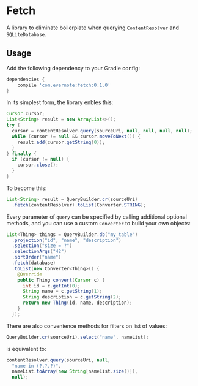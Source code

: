 # Fetch

A library to eliminate boilerplate when querying `ContentResolver` and
`SQLiteDatabase`.


## Usage

Add the following dependency to your Gradle config:

```groovy
dependencies {
    compile 'com.evernote:fetch:0.1.0'
}
```

In its simplest form, the library enbles this:

```java
Cursor cursor;
List<String> result = new ArrayList<>();
try {
  cursor = contentResolver.query(sourceUri, null, null, null, null);
  while (cursor != null && cursor.moveToNext()) {
    result.add(cursor.getString(0));
  }
} finally {
  if (cursor != null) {
    cursor.close();
  }
}

```

To become this:

```java
List<String> result = QueryBuilder.cr(sourceUri)
  .fetch(contentResolver).toList(Converter.STRING);
```

Every parameter of `query` can be specified by calling additional optional
methods, and you can use a custom `Converter` to build your own objects:

```java
List<Thing> things = QueryBuilder.db("my_table")
  .projection("id", "name", "description")
  .selection("size = ?")
  .selectionArgs("42")
  .sortOrder("name")
  .fetch(database)
  .toList(new Converter<Thing>() {
    @Override
    public Thing convert(Cursor c) {
      int id = c.getInt(0);
      String name = c.getString(1);
      String description = c.getString(2);
      return new Thing(id, name, description);
    }
  });
```

There are also convenience methods for filters on list of values:


```java
QueryBuilder.cr(sourceUri).select("name", nameList);
```

is equivalent to:

```java
contentResolver.query(sourceUri, null,
  "name in (?,?,?)",
  nameList.toArray(new String[nameList.size()]),
  null);
```
